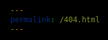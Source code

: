 ```yaml
---
permalink: /404.html
---
```


<!DOCTYPE html>
<html lang="en">
<head>
<meta charset="UTF-8">
<link rel="apple-touch-icon" type="image/png" href="https://static.codepen.io/assets/favicon/apple-touch-icon-5ae1a0698dcc2402e9712f7d01ed509a57814f994c660df9f7a952f3060705ee.png" />
<meta name="apple-mobile-web-app-title" content="CodePen">
<link rel="shortcut icon" type="image/x-icon" href="https://static.codepen.io/assets/favicon/favicon-aec34940fbc1a6e787974dcd360f2c6b63348d4b1f4e06c77743096d55480f33.ico" />
<link rel="mask-icon" type="" href="https://static.codepen.io/assets/favicon/logo-pin-8f3771b1072e3c38bd662872f6b673a722f4b3ca2421637d5596661b4e2132cc.svg" color="#111" />
<meta name="robots" content="noindex">
<title>CodePen - Static404</title>
<link rel="stylesheet" href="https://cdnjs.cloudflare.com/ajax/libs/normalize/5.0.0/normalize.min.css">
<style>
  html, body {
  width: 100%;
  min-height: 100%;
  background: black;
  margin: 0;
  display: flex;
  justify-content: center;
  overflow: auto;
}

canvas {
  align-self: center;
  cursor: move;
}
</style>
</head>
<body translate="no">
<canvas id='canv'></canvas>

<script id="rendered-js">
      document.ready(function(){
  var c = document.getElementById('canv');
  var $ = c.getContext('2d');
  c.width = 600; c.height = 400; 
  var ms = false;
  var w = 0, h = 0;
  
  var img = new Image();
  img.src = 'https://s3-us-west-2.amazonaws.com/s.cdpn.io/131045/404.png';
  
  var set = function(){
    var run, _h, _w, dx, a;
    w = img.width;
    h = img.height;
    $.translate(50, 50);
    a = 30;
    dx = 0;
    _w = w + 50;
    _h = h + 50;
    return (run = function() {
      var inc, i, j;
      $.clearRect(-a, -a, _w, _h);
      inc = ms === true ? 0.5 : 0.18;
      for (j=0; j <= h; i = 0 <= h ? ++j : --j) {
        dx = ~~(inc * (Math.random() - 0.5) * a);
        $.drawImage(img, 0, i, w, 1, dx, i, w, 1);
      }
      window.requestAnimationFrame(run);
    })();
  };
  img.onload = function(){
    return set();
  };
  c.addEventListener('mouseover', function(){
    return ms = true;
  }, false);
  c.addEventListener('touchmove',function(e){
    e.preventDefault();
    return ms = true;
  }, false);
  c.addEventListener('mouseout', function(){
    return ms = false;
  }, false);
  c.addEventListener('touchend',function(){
    return ms = false;
  }, false);
}());
    </script>
</body>
</html>
